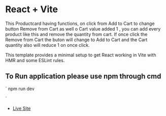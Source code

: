 # React + Vite


This Productcard having functions, on click from Add to Cart to change button Remove from Cart as well o Cart value added 1 , you can add every product like this and remove the quantity from cart. If once click the Remove from Cart the buton will change to Add to Cart and the Cart quantity also will reduce 1 on once click.

This template provides a minimal setup to get React working in Vite with HMR and some ESLint rules.

## To Run application please use npm through cmd
`
npm run dev

`

- [Live Site](https://react-shopping-cart-task.vercel.app/) 
